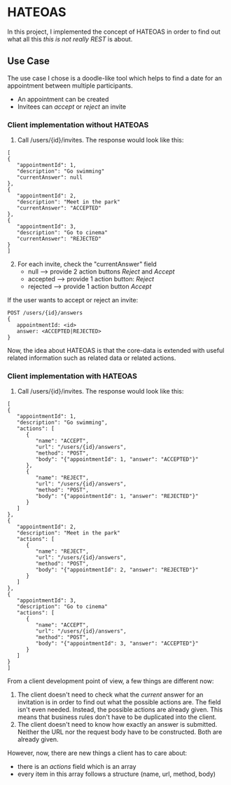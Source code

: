 # HATEOAS
In this project, I implemented the concept of HATEOAS in order to find out what all this *this is not really REST*
is about.

## Use Case
The use case I chose is a doodle-like tool which helps to find a date for an appointment between multiple participants.

- An appointment can be created
- Invitees can *accept* or *reject* an invite

### Client implementation without HATEOAS

1. Call /users/{id}/invites. The response would look like this:

```
[
{ 
   "appointmentId": 1,
   "description": "Go swimming"
   "currentAnswer": null
},
{ 
   "appointmentId": 2,
   "description": "Meet in the park"
   "currentAnswer": "ACCEPTED"
},
{ 
   "appointmentId": 3,
   "description": "Go to cinema"
   "currentAnswer": "REJECTED"
}
]
```

2. For each invite, check the "currentAnswer" field
    - null --> provide 2 action buttons *Reject* and *Accept*
    - accepted --> provide 1 action button: *Reject*
    - rejected --> provide 1 action button *Accept*
   
If the user wants to accept or reject an invite:
```
POST /users/{id}/answers
{
   appointmentId: <id>
   answer: <ACCEPTED|REJECTED>
}
```

Now, the idea about HATEOAS is that the core-data is extended with useful related information such as related data
or related actions.

### Client implementation with HATEOAS

1. Call /users/{id}/invites. The response would look like this:

```
[
{ 
   "appointmentId": 1,
   "description": "Go swimming",
   "actions": [
      {
         "name": "ACCEPT",
         "url": "/users/{id}/answers",
         "method": "POST",
         "body": "{"appointmentId": 1, "answer": "ACCEPTED"}"
      },
      {
         "name": "REJECT",
         "url": "/users/{id}/answers",
         "method": "POST",
         "body": "{"appointmentId": 1, "answer": "REJECTED"}"
      }
   ]
},
{ 
   "appointmentId": 2,
   "description": "Meet in the park"
   "actions": [
      {
         "name": "REJECT",
         "url": "/users/{id}/answers",
         "method": "POST",
         "body": "{"appointmentId": 2, "answer": "REJECTED"}"
      }
   ]
},
{ 
   "appointmentId": 3,
   "description": "Go to cinema"
   "actions": [
      {
         "name": "ACCEPT",
         "url": "/users/{id}/answers",
         "method": "POST",
         "body": "{"appointmentId": 3, "answer": "ACCEPTED"}"
      }
   ]
}
]
```

From a client development point of view, a few things are different now:
1. The client doesn't need to check what the *current* answer for an invitation is in order to find out what the possible 
  actions are. The field isn't even needed. Instead, the possible actions are already given. This means that business rules 
  don't have to be duplicated into the client. 
2. The client doesn't need to know how exactly an answer is submitted. Neither the URL nor the request body have to 
  be constructed. Both are already given.
   
However, now, there are new things a client has to care about:
- there is an *actions* field which is an array
- every item in this array follows a structure (name, url, method, body)